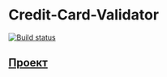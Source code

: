 # Credit-Card-Validator

[![Build status](https://ci.appveyor.com/api/projects/status/o7i73fmqy999rbv2?svg=true)](https://ci.appveyor.com/project/VMoiseev/credit-card-validator-tj0fi)

## [Проект]()
